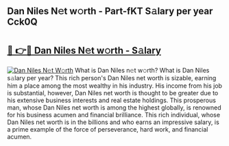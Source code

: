 ## Dan Niles N𝚎t w𝚘rth - Part-fKT S𝚊lary per year Cck0Q

# <h2><a href="http://gc0oer.nevu.top/?p=Dan+Niles">🔗 👉🔴 Dan Niles N𝚎t w𝚘rth - S𝚊lary</a></h2>

[![Dan Niles N𝚎t W𝚘rth](https://i.imgur.com/Oavwk0R.jpeg)](http://gc0oer.nevu.top/?p=Dan+Niles)
What is Dan Niles n𝚎t w𝚘rth? What is Dan Niles s𝚊lary per year?
This rich person's Dan Niles net worth is sizable, earning him a place among the most wealthy in his industry. His income from his job is substantial, however, Dan Niles net worth is thought to be greater due to his extensive business interests and real estate holdings. This prosperous man, whose Dan Niles net worth is among the highest globally, is renowned for his business acumen and financial brilliance. This rich individual, whose Dan Niles net worth is in the billions and who earns an impressive salary, is a prime example of the force of perseverance, hard work, and financial acumen.
